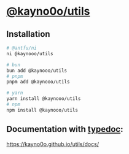 # [@kayno0o/utils](https://github.com/kayno0o/utils)

## Installation

```bash
# @antfu/ni
ni @kaynooo/utils

# bun
bun add @kaynooo/utils
# pnpm
pnpm add @kaynooo/utils

# yarn
yarn install @kaynooo/utils
# npm
npm install @kaynooo/utils
```

## Documentation with [typedoc](https://typedoc.org/):
https://kayno0o.github.io/utils/docs/
